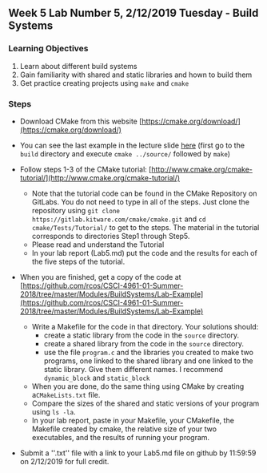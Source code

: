 ## Week 5 Lab  Number 5,  2/12/2019 Tuesday - Build Systems
### Learning Objectives
1. Learn about different build systems 
2. Gain familiarity with shared and static libraries and hown to build them
3. Get practice creating projects using `make` and `cmake`

### Steps
- Download CMake from this website [https://cmake.org/download/](https://cmake.org/download/)
- You can see the last example in the lecture slide [here](https://github.com/rcos/CSCI-4961-01-Summer-2018/tree/master/Modules/BuildSystems/Ex-sp17) (first go to the `build` directory and execute `cmake ../source/` followed by `make`)
- Follow steps 1-3 of the CMake tutorial: [http://www.cmake.org/cmake-tutorial/](http://www.cmake.org/cmake-tutorial/)
    - Note that the tutorial code can be found in the CMake Repository on GitLabs. You do not need to type in all of the steps. Just clone the repository using `git clone https://gitlab.kitware.com/cmake/cmake.git` and `cd cmake/Tests/Tutorial/` to get to the steps. The material in the tutorial corresponds to directories Step1 through Step5.
    - Please read and understand the Tutorial
    - In your lab report (Lab5.md) put the code and the results for each of the five steps of the tutorial.
- When you are finished, get a copy of the code at [https://github.com/rcos/CSCI-4961-01-Summer-2018/tree/master/Modules/BuildSystems/Lab-Example](https://github.com/rcos/CSCI-4961-01-Summer-2018/tree/master/Modules/BuildSystems/Lab-Example) 
    - Write a Makefile for the code in that directory. Your solutions should:
        - create a static library from the code in the `source` directory.
        - create a shared library from the code in the `source` directory.        
        - use the file `program.c` and the libraries you created to make two programs, one linked to the shared library and one linked to the static library. Give them different names. I recommend `dynamic_block` and `static_block`
   - When you are done, do the same thing using CMake by creating a`CMakeLists.txt` file.
   - Compare the sizes of the shared and static versions of your program using `ls -la`.
   - In your lab report, paste in your Makefile, your CMakefile, the Makefile created by cmake, the relative size of your two executables, and the results of running your program. 

- Submit a ''.txt'' file with a link to your Lab5.md file on github by 11:59:59 on 2/12/2019 for full credit.

